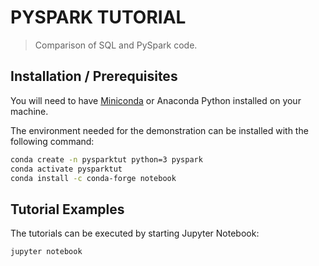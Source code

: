 # PYSPARK TUTORIAL
> Comparison of SQL and PySpark code.


## Installation / Prerequisites

You will need to have [Miniconda](https://docs.conda.io/en/latest/miniconda.html) or Anaconda Python installed on your machine.

The environment needed for the demonstration can be installed with the following command:

```bash
conda create -n pysparktut python=3 pyspark
conda activate pysparktut
conda install -c conda-forge notebook
```


## Tutorial Examples

The tutorials can be executed by starting Jupyter Notebook:

```bash
jupyter notebook
```
